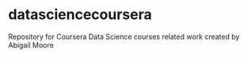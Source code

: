 datasciencecoursera
===================

Repository for Coursera Data Science courses related work created by Abigail Moore
